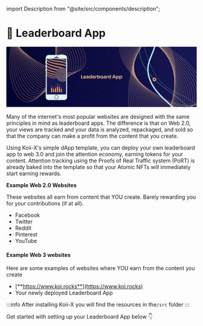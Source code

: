 import Description from "@site/src/components/description";


# 📃 Leaderboard App

![Banner](../../img/Leaderboard%20App.png)

<Description
  text="90% of traffic on the web goes to leaderboard apps. What better way to mine"
/>

Many of the internet's most popular websites are designed with the same principles in mind as leaderboard apps. The difference is that on Web 2.0, your views are tracked and your data is analyzed, repackaged, and sold so that the company can make a profit from the content that you create.&#x20;

Using Koii-X's simple dApp template, you can deploy your own leaderboard app to web 3.0 and join the attention economy, earning tokens for your content. Attention tracking using the Proofs of Real Traffic system (PoRT) is already baked into the template so that your Atomic NFTs will immediately start earning rewards.&#x20;


**Example Web 2.0 Websites**

These websites all earn from content that YOU create. Barely rewarding you for your contributions (if at all).&#x20;

* Facebook
* Twitter
* Reddit
* Pinterest
* YouTube

#### Example Web 3 websites

Here are some examples of websites where YOU earn from the content you create

* [**https://www.koi.rocks**](https://www.koi.rocks)
* Your newly deployed Leaderboard App

:::info
After installing Koii-X you will find the resources in the`/src` folder
:::

Get started with setting up your Leaderboard App below 👇
